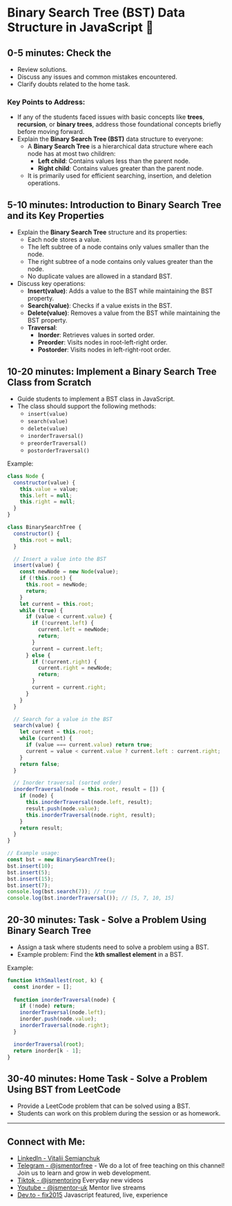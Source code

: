 # Binary Search Tree (BST) Data Structure in JavaScript 🚀

## 0-5 minutes: Check the 
- Review solutions.
- Discuss any issues and common mistakes encountered.
- Clarify doubts related to the home task.

### Key Points to Address:
- If any of the students faced issues with basic concepts like **trees**, **recursion**, or **binary trees**, address those foundational concepts briefly before moving forward.
- Explain the **Binary Search Tree (BST)** data structure to everyone:
  - A **Binary Search Tree** is a hierarchical data structure where each node has at most two children:
    - **Left child**: Contains values less than the parent node.
    - **Right child**: Contains values greater than the parent node.
  - It is primarily used for efficient searching, insertion, and deletion operations.

## 5-10 minutes: Introduction to Binary Search Tree and its Key Properties
- Explain the **Binary Search Tree** structure and its properties:
  - Each node stores a value.
  - The left subtree of a node contains only values smaller than the node.
  - The right subtree of a node contains only values greater than the node.
  - No duplicate values are allowed in a standard BST.
- Discuss key operations:
  - **Insert(value)**: Adds a value to the BST while maintaining the BST property.
  - **Search(value)**: Checks if a value exists in the BST.
  - **Delete(value)**: Removes a value from the BST while maintaining the BST property.
  - **Traversal**:
    - **Inorder**: Retrieves values in sorted order.
    - **Preorder**: Visits nodes in root-left-right order.
    - **Postorder**: Visits nodes in left-right-root order.

## 10-20 minutes: Implement a Binary Search Tree Class from Scratch
- Guide students to implement a BST class in JavaScript.
- The class should support the following methods:
  - `insert(value)`
  - `search(value)`
  - `delete(value)`
  - `inorderTraversal()`
  - `preorderTraversal()`
  - `postorderTraversal()`

Example:

```javascript
class Node {
  constructor(value) {
    this.value = value;
    this.left = null;
    this.right = null;
  }
}

class BinarySearchTree {
  constructor() {
    this.root = null;
  }

  // Insert a value into the BST
  insert(value) {
    const newNode = new Node(value);
    if (!this.root) {
      this.root = newNode;
      return;
    }
    let current = this.root;
    while (true) {
      if (value < current.value) {
        if (!current.left) {
          current.left = newNode;
          return;
        }
        current = current.left;
      } else {
        if (!current.right) {
          current.right = newNode;
          return;
        }
        current = current.right;
      }
    }
  }

  // Search for a value in the BST
  search(value) {
    let current = this.root;
    while (current) {
      if (value === current.value) return true;
      current = value < current.value ? current.left : current.right;
    }
    return false;
  }

  // Inorder traversal (sorted order)
  inorderTraversal(node = this.root, result = []) {
    if (node) {
      this.inorderTraversal(node.left, result);
      result.push(node.value);
      this.inorderTraversal(node.right, result);
    }
    return result;
  }
}

// Example usage:
const bst = new BinarySearchTree();
bst.insert(10);
bst.insert(5);
bst.insert(15);
bst.insert(7);
console.log(bst.search(7)); // true
console.log(bst.inorderTraversal()); // [5, 7, 10, 15]
```

## 20-30 minutes: Task - Solve a Problem Using Binary Search Tree
- Assign a task where students need to solve a problem using a BST.
- Example problem: Find the **kth smallest element** in a BST.

Example:

```javascript
function kthSmallest(root, k) {
  const inorder = [];
  
  function inorderTraversal(node) {
    if (!node) return;
    inorderTraversal(node.left);
    inorder.push(node.value);
    inorderTraversal(node.right);
  }

  inorderTraversal(root);
  return inorder[k - 1];
}
```

## 30-40 minutes: Home Task - Solve a Problem Using BST from LeetCode
- Provide a LeetCode problem that can be solved using a BST.
- Students can work on this problem during the session or as homework.

---

## Connect with Me:
- [LinkedIn - Vitalii Semianchuk](https://www.linkedin.com/in/vitalii-semianchuk-9812a786/)
- [Telegram - @jsmentorfree](https://t.me/jsmentorfree) - We do a lot of free teaching on this channel! Join us to learn and grow in web development.
- [Tiktok - @jsmentoring](https://www.tiktok.com/@jsmentoring) Everyday new videos
- [Youtube - @jsmentor-uk](https://www.youtube.com/@jsmentor-uk) Mentor live streams
- [Dev.to - fix2015](https://dev.to/fix2015) Javascript featured, live, experience